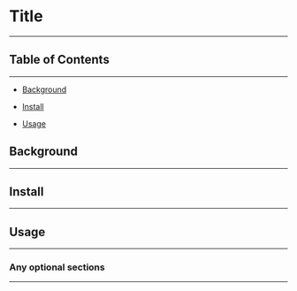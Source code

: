 # Title
-------------------------------------------------


## Table of Contents
-------------------------------------------------
- [Background](#background)

- [Install](#install)

- [Usage](#usage)

## Background
-------------------------------------------------


## Install
-------------------------------------------------



## Usage
-------------------------------------------------



### Any optional sections
-------------------------------------------------